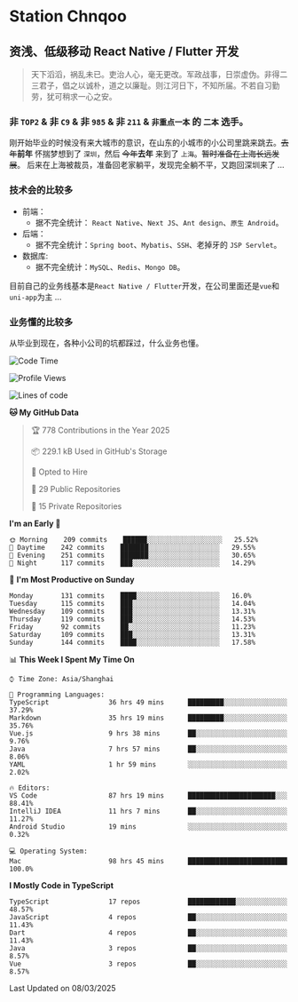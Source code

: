 # Station Chnqoo

## 资浅、低级移动 React Native / Flutter 开发

> 天下滔滔，祸乱未已。吏治人心，毫无更改。军政战事，日崇虚伪。非得二三君子，倡之以诚朴，道之以廉耻。则江河日下，不知所届。不若自习勤劳，犹可稍求一心之安。

### 非 `TOP2` & 非 `C9` & 非 `985` & 非 `211` & `非重点一本` 的 `二本` 选手。

刚开始毕业的时候没有来大城市的意识，在山东的小城市的小公司里跳来跳去。~~去年~~**前年** 怀揣梦想到了 `深圳`，然后 ~~今年~~**去年** 来到了 `上海`。~~暂时准备在上海长远发展~~。
后来在上海被裁员，准备回老家躺平，发现完全躺不平，又跑回深圳来了 ...

### 技术会的比较多

- 前端：
  - 据不完全统计： `React Native`、`Next JS`、`Ant design`、`原生 Android`。
- 后端：
  - 据不完全统计：`Spring boot`、`Mybatis`、`SSH`、老掉牙的 `JSP Servlet`。
- 数据库:
  - 据不完全统计：`MySQL`、`Redis`、`Mongo DB`。

目前自己的业务线基本是`React Native / Flutter`开发，在公司里面还是`vue`和`uni-app`为主 ...

### 业务懂的比较多

从毕业到现在，各种小公司的坑都踩过，什么业务也懂。

<!--START_SECTION:waka-->
![Code Time](http://img.shields.io/badge/Code%20Time-7%2C897%20hrs%2029%20mins-blue)

![Profile Views](http://img.shields.io/badge/Profile%20Views-2-blue)

![Lines of code](https://img.shields.io/badge/From%20Hello%20World%20I%27ve%20Written-307%20Thousand%20lines%20of%20code-blue)

**🐱 My GitHub Data** 

> 🏆 778 Contributions in the Year 2025
 > 
> 📦 229.1 kB Used in GitHub's Storage 
 > 
> 💼 Opted to Hire
 > 
> 📜 29 Public Repositories 
 > 
> 🔑 15 Private Repositories  
 > 
**I'm an Early 🐤** 

```text
🌞 Morning    209 commits    ██████░░░░░░░░░░░░░░░░░░░   25.52% 
🌆 Daytime    242 commits    ███████░░░░░░░░░░░░░░░░░░   29.55% 
🌃 Evening    251 commits    ███████░░░░░░░░░░░░░░░░░░   30.65% 
🌙 Night      117 commits    ███░░░░░░░░░░░░░░░░░░░░░░   14.29%

```
📅 **I'm Most Productive on Sunday** 

```text
Monday       131 commits    ████░░░░░░░░░░░░░░░░░░░░░   16.0% 
Tuesday      115 commits    ███░░░░░░░░░░░░░░░░░░░░░░   14.04% 
Wednesday    109 commits    ███░░░░░░░░░░░░░░░░░░░░░░   13.31% 
Thursday     119 commits    ███░░░░░░░░░░░░░░░░░░░░░░   14.53% 
Friday       92 commits     ██░░░░░░░░░░░░░░░░░░░░░░░   11.23% 
Saturday     109 commits    ███░░░░░░░░░░░░░░░░░░░░░░   13.31% 
Sunday       144 commits    ████░░░░░░░░░░░░░░░░░░░░░   17.58%

```


📊 **This Week I Spent My Time On** 

```text
⌚︎ Time Zone: Asia/Shanghai

💬 Programming Languages: 
TypeScript               36 hrs 49 mins      █████████░░░░░░░░░░░░░░░░   37.29% 
Markdown                 35 hrs 19 mins      █████████░░░░░░░░░░░░░░░░   35.76% 
Vue.js                   9 hrs 38 mins       ██░░░░░░░░░░░░░░░░░░░░░░░   9.76% 
Java                     7 hrs 57 mins       ██░░░░░░░░░░░░░░░░░░░░░░░   8.06% 
YAML                     1 hr 59 mins        ░░░░░░░░░░░░░░░░░░░░░░░░░   2.02%

🔥 Editors: 
VS Code                  87 hrs 19 mins      ██████████████████████░░░   88.41% 
IntelliJ IDEA            11 hrs 7 mins       ██░░░░░░░░░░░░░░░░░░░░░░░   11.27% 
Android Studio           19 mins             ░░░░░░░░░░░░░░░░░░░░░░░░░   0.32%

💻 Operating System: 
Mac                      98 hrs 45 mins      █████████████████████████   100.0%

```

**I Mostly Code in TypeScript** 

```text
TypeScript               17 repos            ████████████░░░░░░░░░░░░░   48.57% 
JavaScript               4 repos             ██░░░░░░░░░░░░░░░░░░░░░░░   11.43% 
Dart                     4 repos             ██░░░░░░░░░░░░░░░░░░░░░░░   11.43% 
Java                     3 repos             ██░░░░░░░░░░░░░░░░░░░░░░░   8.57% 
Vue                      3 repos             ██░░░░░░░░░░░░░░░░░░░░░░░   8.57%

```



 Last Updated on 08/03/2025
<!--END_SECTION:waka-->

<!---
ChenqiaoStation/ChenqiaoStation is a ✨ special ✨ repository because its `README.md` (this file) appears on your GitHub profile.
You can click the Preview link to take a look at your changes.
--->
